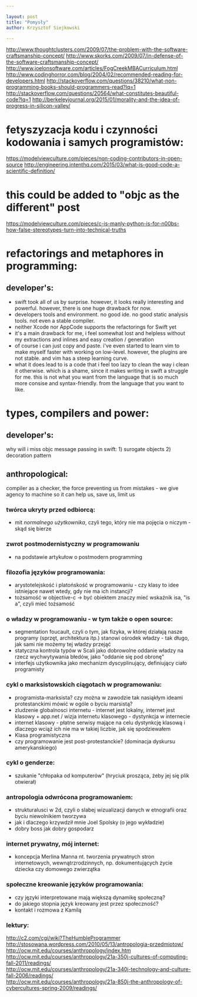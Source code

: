 ```yaml
---

layout: post
title: "Pomysły"
author: Krzysztof Siejkowski

---
```




http://www.thoughtclusters.com/2009/07/the-problem-with-the-software-craftsmanship-concept/
http://www.skorks.com/2009/07/in-defense-of-the-software-craftsmanship-concept/
http://www.joelonsoftware.com/articles/FogCreekMBACurriculum.html
http://www.codinghorror.com/blog/2004/02/recommended-reading-for-developers.html
http://stackoverflow.com/questions/38210/what-non-programming-books-should-programmers-read?lq=1
http://stackoverflow.com/questions/20564/what-constitutes-beautiful-code?lq=1
http://berkeleyjournal.org/2015/01/morality-and-the-idea-of-progress-in-silicon-valley/



# fetyszyzacja kodu i czynności kodowania i samych programistów:
https://modelviewculture.com/pieces/non-coding-contributors-in-open-source
http://engineering.intenthq.com/2015/03/what-is-good-code-a-scientific-definition/


# this could be added to "objc as the different" post
https://modelviewculture.com/pieces/c-is-manly-python-is-for-n00bs-how-false-stereotypes-turn-into-technical-truths




# refactorings and metaphores in programming:

## developer's:
* swift took all of us by surprise. however, it looks really interesting and powerful. however, there is one huge drawback for now.
* developers tools and environment. no good ide. no good static analysis tools. not even a stable compiler.
* neither Xcode nor AppCode supports the refactorings for Swift yet
* it's a main drawback for me, i feel somewhat lost and helpless without my extractions and inlines and easy creation / generation
* of course i can just copy and paste. i've even started to learn vim to make myself faster with working on low-level. however, the plugins are not stable. and vim has a steep learning curve.
* what it does lead to is a code that i feel too lazy to clean the way i clean it otherwise. which is a shame, since it makes writing in swift a struggle for me. this is not what you want from the language that is so much more consise and syntax-friendly. from the language that you want to like.


# types, compilers and power:

## developer's: 
why will i miss objc message passing in swift: 1) surogate objects 2) decoration pattern

## anthropological:
compiler as a checker, the force preventing us from mistakes - we give agency to machine so it can help us, save us, limit us








### twórca ukryty przed odbiorcą:  
* mit _normalnego użytkownika_, czyli tego, który nie ma pojęcia o niczym - skąd się bierze

### zwrot postmodernistyczny w programowaniu
* na podstawie artykułow o postmodern programming

### filozofia języków programowania:
* arystotelejskość i platońskość w programowaniu - czy klasy to idee istniejące nawet wtedy, gdy nie ma ich instancji?
* tożsamość w objective-c -> być obiektem znaczy mieć wskaźnik isa, "is a", czyli mieć tożsamość

### o władzy w programowaniu - w tym także o open source:   
* segmentation foucault, czyli o tym, jak fizyka, w której działają nasze programy (sprzęt, architektura itp.) stanowi ośrodek władzy - tak długo, jak sami nie możemy tej władzy przejąć   
* statyczna kontrola typów w Scali jako dobrowolne oddanie władzy na rzecz wychwytywania błedów, jako "oddanie się pod obronę"   
* interfejs użytkownika jako mechanizm dyscyplinujący, definiujący ciało programisty
   
### cykl o marksistowskich ciągotach w programowaniu:   
* programista-marksista? czy można w zawodzie tak nasiąkłym ideami protestanckimi mówić w ogóle o byciu marsistą?   
* zludzenie globalnosci internetu - internet jest lokalny, internet jest klasowy + app.net / wizja internetu klasowego - dystynkcja w internecie   
* internet klasowy - płatne serwisy mające na celu dystynkcję klasową i dlaczego wciąż ich nie ma w takiej liczbie, jak się spodziewałem
* Klasa programistyczna   
* czy programowanie jest post-protestanckie? (dominacja dyskursu amerykanskiego)   
   
### cykl o genderze:   
* szukanie "chłopaka od komputerów" (hryciuk prosząca, żeby jej się plik otwierał)   
   
### antropologia odwrócona programowaniem:   
* strukturalusci w 2d, czyli o slabej wizualizacji danych w etnografii oraz byciu niewolnikiem tworzywa   
* jak i dlaczego krzywdził mnie Joel Spolsky (o jego wykładzie)   
* dobry boss jak dobry gospodarz     
    
### internet prywatny, mój internet:   
* koncepcja Merlina Manna nt. tworzenia prywatnych stron internetowych, wewnątrzrodzinnych, np. dokumentujących życie dziecka czy domowego zwierzątka      

### społeczne kreowanie języków programowania:   
* czy języki interpretowane mają większą dynamikę społeczną?    
* do jakiego stopnia język kreowany jest przez społeczność?    
* kontakt i rozmowa z Kamilą     
   
### lektury:     
http://c2.com/cgi/wiki?TheHumbleProgrammer     
http://stosowana.wordpress.com/2010/05/13/antropologia-przedmiotow/     
http://ocw.mit.edu/courses/anthropology/index.htm     
http://ocw.mit.edu/courses/anthropology/21a-350j-cultures-of-computing-fall-2011/readings/     
http://ocw.mit.edu/courses/anthropology/21a-340j-technology-and-culture-fall-2006/readings/     
http://ocw.mit.edu/courses/anthropology/21a-850j-the-anthropology-of-cybercultures-spring-2009/readings/     
